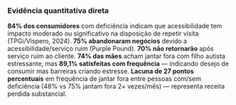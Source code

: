 ### Evidência quantitativa direta

**84% dos consumidores** com deficiência indicam que acessibilidade tem impacto moderado ou significativo na disposição de repetir visita (TPGi/Vispero, 2024). **75% abandonaram negócios** devido a acessibilidade/serviço ruim (Purple Pound). **70% não retornarão** após serviço ruim ao cliente. **74% das mães** acham jantar fora com filho autista estressante, mas **89,1% satisfeitas com frequência** — indicando desejo de consumir mas barreiras criando estresse. **Lacuna de 27 pontos percentuais** em frequência de jantar fora entre pessoas com/sem deficiência (48% vs 75% jantam fora 2+ vezes/mês) — representa receita perdida substancial.
